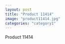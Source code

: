 ```yaml
---
layout: post
title: "Product 11414"
image: "product11414.jpg"
categories: "category1"
---
```

Product 11414
